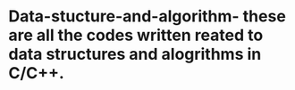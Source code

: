 # Data-stucture-and-algorithm- these are all the codes written reated to data structures and alogrithms in C/C++.
